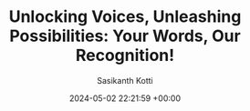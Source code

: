 ---
layout: post
title:  "Unlocking Voices, Unleashing Possibilities: Your Words, Our Recognition!"
date:  2024-05-02 22:21:59 +00:00
image: /images/TSConformer.png 
categories: Projects
venue: IIT Jodhpur
course: "CSL7770: Speech Understanding"
author: "Sasikanth Kotti"
authors: "<strong>Sasikanth Kotti*</strong>, Venkata Brahmanandarao Nelluri, Sai Krishna Reddy Sanda"
report: /pdfs/Speech_Processing_Major_Project_Report.pdf
code: https://github.com/ksasi/asr
---